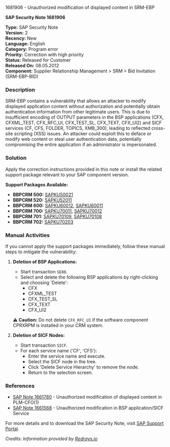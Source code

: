 1681906 - Unauthorized modification of displayed content in SRM-EBP

**SAP Security Note 1681906**

**Type:** SAP Security Note  
**Version:** 2  
**Recency:** New  
**Language:** English  
**Category:** Program error  
**Priority:** Correction with high priority  
**Status:** Released for Customer  
**Released On:** 08.05.2012  
**Component:** Supplier Relationship Management > SRM > Bid Invitation (SRM-EBP-BID)

### **Description**
SRM-EBP contains a vulnerability that allows an attacker to modify displayed application content without authorization and potentially obtain authentication information from other legitimate users. This is due to insufficient encoding of OUTPUT parameters in the BSP applications (CFX, CFXML_TEST, CFX_RFC_UI, CFX_TEST_SL, CFX_TEXT, CFX_UI2) and SICF services (CF, CFS, FOLDER, TOPICS, XMB_300), leading to reflected cross-site scripting (XSS) issues. An attacker could exploit this to deface or modify web content or steal user authentication data, potentially compromising the entire application if an administrator is impersonated.

### **Solution**
Apply the correction instructions provided in this note or install the related support package relevant to your SAP component version.

**Support Packages Available:**
- **BBPCRM 500:** [SAPKU50021](https://me.sap.com/supportpackage/SAPKU50021)
- **BBPCRM 520:** [SAPKU52011](https://me.sap.com/supportpackage/SAPKU52011)
- **BBPCRM 600:** [SAPKU60012](https://me.sap.com/supportpackage/SAPKU60012), [SAPKU60011](https://me.sap.com/supportpackage/SAPKU60011)
- **BBPCRM 700:** [SAPKU70011](https://me.sap.com/supportpackage/SAPKU70011), [SAPKU70012](https://me.sap.com/supportpackage/SAPKU70012)
- **BBPCRM 701:** [SAPKU70109](https://me.sap.com/supportpackage/SAPKU70109), [SAPKU70108](https://me.sap.com/supportpackage/SAPKU70108)
- **BBPCRM 702:** [SAPKU70203](https://me.sap.com/supportpackage/SAPKU70203)

### **Manual Activities**
If you cannot apply the support packages immediately, follow these manual steps to mitigate the vulnerability:

1. **Deletion of BSP Applications:**
   - Start transaction `SE80`.
   - Select and delete the following BSP applications by right-clicking and choosing 'Delete':
     - CFX
     - CFXML_TEST
     - CFX_TEST_SL
     - CFX_TEXT
     - CFX_UI2
     
   **⚠️ Caution:** Do not delete `CFX_RFC_UI` if the software component CPRXRPM is installed in your CRM system.

2. **Deletion of SICF Nodes:**
   - Start transaction `SICF`.
   - For each service name ('CF', 'CFS'):
     - Enter the service name and execute.
     - Select the SICF node in the tree.
     - Click 'Delete Service Hierarchy' to remove the node.
     - Return to the selection screen.

### **References**
- [SAP Note 1661780](https://me.sap.com/notes/1661780) - Unauthorized modification of displayed content in PLM-CFO(1)
- [SAP Note 1661568](https://me.sap.com/notes/1661568) - Unauthorized modification in BSP application/SICF Service

For more details and to download the SAP Security Note, visit [SAP Support Portal](https://me.sap.com/note).

*Credits: Information provided by [Redrays.io](https://redrays.io)*